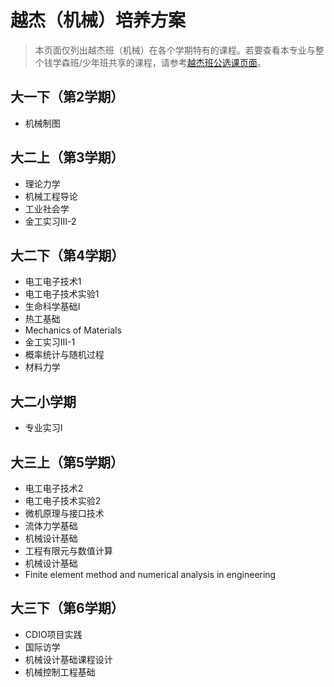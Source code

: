 # 越杰（机械）培养方案
> 本页面仅列出越杰班（机械）在各个学期特有的课程。若要查看本专业与整个钱学森班/少年班共享的课程，请参考[越杰班公选课页面](/program/yuejie)。

## 大一下（第2学期）
- 机械制图

## 大二上（第3学期）
- 理论力学
- 机械工程导论
- 工业社会学
- 金工实习Ⅲ-2

## 大二下（第4学期）
- 电工电子技术1
- 电工电子技术实验1
- 生命科学基础Ⅰ
- 热工基础
- Mechanics of Materials
- 金工实习Ⅲ-1
- 概率统计与随机过程
- 材料力学

## 大二小学期
- 专业实习Ⅰ

## 大三上（第5学期）
- 电工电子技术2
- 电工电子技术实验2
- 微机原理与接口技术
- 流体力学基础
- 机械设计基础
- 工程有限元与数值计算
- 机械设计基础
- Finite element method and numerical analysis in engineering

## 大三下（第6学期）
- CDIO项目实践
- 国际访学
- 机械设计基础课程设计
- 机械控制工程基础

